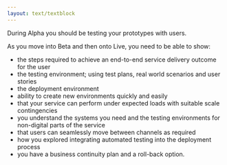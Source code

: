 ```yaml
---
layout: text/textblock
---
```

During Alpha you should be testing your prototypes with users.

As you move into Beta and then onto Live, you need to be able to show:

- the steps required to achieve an end-to-end service delivery outcome for the user
- the testing environment; using test plans, real world scenarios and user stories
- the deployment environment
- ability to create new environments quickly and easily
- that your service can perform under expected loads with suitable scale contingencies
- you understand the systems you need and the testing environments for non-digital parts of the service
- that users can seamlessly move between channels as required
- how you explored integrating automated testing into the deployment process
- you have a business continuity plan and a roll-back option.